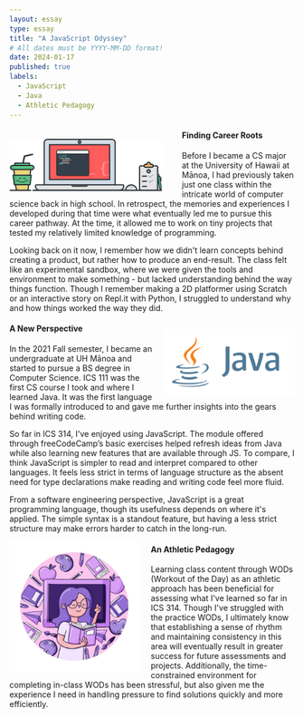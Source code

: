 ```yaml
---
layout: essay
type: essay
title: "A JavaScript Odyssey"
# All dates must be YYYY-MM-DD format!
date: 2024-01-17
published: true
labels:
  - JavaScript
  - Java
  - Athletic Pedagogy
---
```


<div style="float: left; margin-right: 35px; padding-top: 20px">
  <img width="270px" class="rounded" src="/essays/img/javascript-odyssey/laptop_art.png"> 
</div>

<!-- Padding for space between sections-->
<div>
    <p class="pt-1"></p>
</div>

#### Finding Career Roots
Before I became a CS major at the University of Hawaii at Mānoa, I had previously taken just one class within the intricate world of computer science back in high school. In retrospect, the memories and experiences I developed during that time were what eventually led me to pursue this career pathway. At the time, it allowed me to work on tiny projects that tested my relatively limited knowledge of programming. 

Looking back on it now, I remember how we didn't learn concepts behind creating a product, but rather how to produce an end-result. The class felt like an experimental sandbox, where we were given the tools and environment to make something - but lacked understanding behind the way things function. Though I remember making a 2D platformer using Scratch or an interactive story on Repl.it with Python, I struggled to understand why and how things worked the way they did. 

<!-- Padding for space between sections-->
<div>
    <p class="pt-1"></p>
</div>

<div style="float: right; margin-left: 20px; padding-top: 15px">
  <img width="230px" class="rounded" src="/essays/img/javascript-odyssey/java_logo.png"> 
</div>

#### A New Perspective
In the 2021 Fall semester, I became an undergraduate at UH Mānoa and started to pursue a BS degree in Computer Science. ICS 111 was the first CS course I took and where I learned Java. It was the first language I was formally introduced to and gave me further insights into the gears behind writing code.  

So far in ICS 314, I've enjoyed using JavaScript. The module offered through freeCodeCamp’s basic exercises helped refresh ideas from Java while also learning new features that are available through JS. To compare, I think JavaScript is simpler to read and interpret compared to other languages. It feels less strict in terms of language structure as the absent need for type declarations make reading and writing code feel more fluid. 

From a software engineering perspective, JavaScript is a great programming language, though its usefulness depends on where it's applied. The simple syntax is a standout feature, but having a less strict structure may make errors harder to catch in the long-run.


<div style="float: left; margin-right: 20px;">
  <img width="230px" class="rounded" src="/essays/img/javascript-odyssey/pedagogy.png"> 
</div>


<!-- Padding for space between sections-->
<div>
    <p class="pt-1"></p>
</div>

#### An Athletic Pedagogy
Learning class content through WODs (Workout of the Day) as an athletic approach has been beneficial for assessing what I've learned so far in ICS 314. Though I've struggled with the practice WODs, I ultimately know that establishing a sense of rhythm and maintaining consistency in this area will eventually result in greater success for future assessments and projects. Additionally, the time-constrained environment for completing in-class WODs has been stressful, but also given me the experience I need in handling pressure to find solutions quickly and more efficiently.

